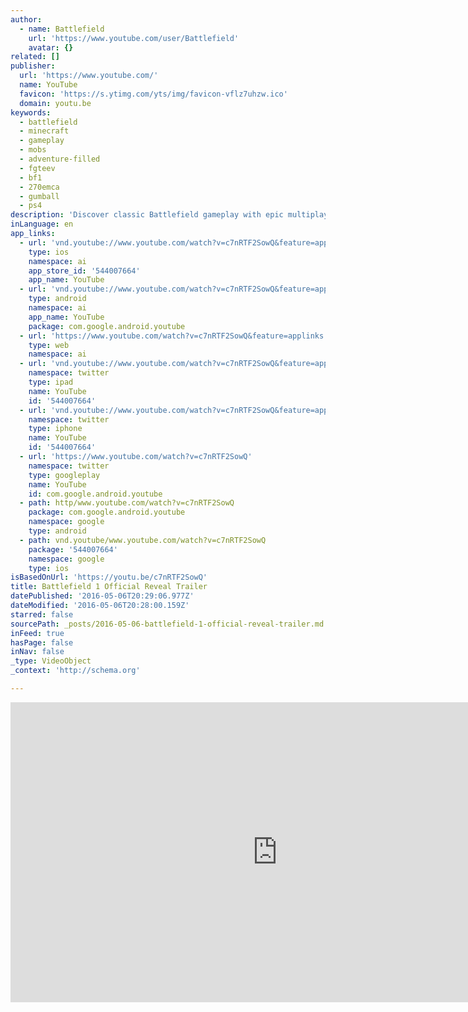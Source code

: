 ```yaml
---
author:
  - name: Battlefield
    url: 'https://www.youtube.com/user/Battlefield'
    avatar: {}
related: []
publisher:
  url: 'https://www.youtube.com/'
  name: YouTube
  favicon: 'https://s.ytimg.com/yts/img/favicon-vflz7uhzw.ico'
  domain: youtu.be
keywords:
  - battlefield
  - minecraft
  - gameplay
  - mobs
  - adventure-filled
  - fgteev
  - bf1
  - 270emca
  - gumball
  - ps4
description: 'Discover classic Battlefield gameplay with epic multiplayer and an adventure-filled campaign. Experience the Dawn of All-Out War, Only in Battlefield 1. Battlefield 1 will be available from Oct 21st, 2016 on Xbox One, PS4 and PC.'
inLanguage: en
app_links:
  - url: 'vnd.youtube://www.youtube.com/watch?v=c7nRTF2SowQ&feature=applinks'
    type: ios
    namespace: ai
    app_store_id: '544007664'
    app_name: YouTube
  - url: 'vnd.youtube://www.youtube.com/watch?v=c7nRTF2SowQ&feature=applinks'
    type: android
    namespace: ai
    app_name: YouTube
    package: com.google.android.youtube
  - url: 'https://www.youtube.com/watch?v=c7nRTF2SowQ&feature=applinks'
    type: web
    namespace: ai
  - url: 'vnd.youtube://www.youtube.com/watch?v=c7nRTF2SowQ&feature=applinks'
    namespace: twitter
    type: ipad
    name: YouTube
    id: '544007664'
  - url: 'vnd.youtube://www.youtube.com/watch?v=c7nRTF2SowQ&feature=applinks'
    namespace: twitter
    type: iphone
    name: YouTube
    id: '544007664'
  - url: 'https://www.youtube.com/watch?v=c7nRTF2SowQ'
    namespace: twitter
    type: googleplay
    name: YouTube
    id: com.google.android.youtube
  - path: http/www.youtube.com/watch?v=c7nRTF2SowQ
    package: com.google.android.youtube
    namespace: google
    type: android
  - path: vnd.youtube/www.youtube.com/watch?v=c7nRTF2SowQ
    package: '544007664'
    namespace: google
    type: ios
isBasedOnUrl: 'https://youtu.be/c7nRTF2SowQ'
title: Battlefield 1 Official Reveal Trailer
datePublished: '2016-05-06T20:29:06.977Z'
dateModified: '2016-05-06T20:28:00.159Z'
starred: false
sourcePath: _posts/2016-05-06-battlefield-1-official-reveal-trailer.md
inFeed: true
hasPage: false
inNav: false
_type: VideoObject
_context: 'http://schema.org'

---
```

<iframe src="https://cdn.embedly.com/widgets/media.html?src=https%3A%2F%2Fwww.youtube.com%2Fembed%2Fc7nRTF2SowQ%3Ffeature%3Doembed&amp;url=https%3A%2F%2Fwww.youtube.com%2Fwatch%3Fv%3Dc7nRTF2SowQ%26feature%3Dyoutu.be&amp;image=https%3A%2F%2Fi.ytimg.com%2Fvi%2Fc7nRTF2SowQ%2Fhqdefault.jpg&amp;key=b7d04c9b404c499eba89ee7072e1c4f7&amp;type=text%2Fhtml&amp;schema=youtube" width="854" height="480" scrolling="no" frameborder="0" allowfullscreen="" style=""></iframe>